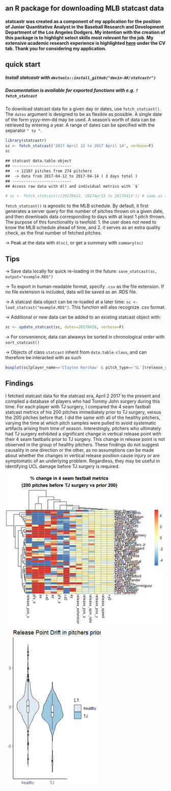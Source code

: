 an R package for downloading MLB statcast data
----------------------------------------------

#### statcastr was created as a component of my application for the position of Junior Quantitative Analyst in the Baseball Research and Development Department of the Los Angeles Dodgers. My intention with the creation of this package is to highlight select skills most relevant for the job. My extensive academic research experience is highlighted [here](https:/stanford.edu/~devking) under the CV tab. Thank you for considering my application.

quick start
-----------

##### Install statcastr with `devtools::install_github("devin-AK/statcastr")`

##### Documentation is available for exported functions with e.g. `?fetch_statcast`

To download statcast data for a given day or dates, use
`fetch_statcast()`. The `dates` argument is designed to be as flexible
as possible. A single date of the form yyyy-mm-dd may be used. A
season’s worth of data can be retrieved by entering a year. A range of
dates can be specified with the separator `" to "`.

``` r
library(statcastr)
sc <- fetch_statcast('2017 April 12 to 2017 April 14', verbose=F)
sc
```

    ## statcast data.table object 
    ## --------------------------
    ##  -> 12107 pitches from 274 pitchers
    ##  -> data from 2017-04-12 to 2017-04-14 ( 3 days total )
    ## --------------------------
    ## Access raw data with d() and individual metrics with `$`

``` r
# sc <- fetch_statcast(c(20170412,'2017Apr13 to 20170414')) # same as above, flexibility with dates argument
```

`fetch_statcast()` is agnostic to the MLB schedule. By default, it first
generates a server query for the number of pitches thrown on a given
date, and then downloads data corresponding to days with at least 1
pitch thrown. The purpose of this functionality is twofold: 1. the user
does not need to know the MLB schedule ahead of time, and 2. it serves
as an extra quality check, as the final number of fetched pitches.

-\> Peak at the data with `d(sc)`, or get a summary with `summary(sc)`

Tips
----

-\> Save data locally for quick re-loading in the future:
`save_statcast(sc, output="example.RDS")`

-\> To export in human-readable format, specify `.csv` as the file
extension. If no file extension is included, data will be saved as an
.RDS file.

-\> A statcast data object can be re-loaded at a later time:
`sc <- load_statcast("example.RDS")`. This function will also recognize
.csv format.

-\> Additional or new data can be added to an existing statcast object
with:

``` r
sc <- update_statcast(sc, dates=20170416, verbose=F)
```

-\> For convenience, data can alwawys be sorted in chronological order
with `sort_statcast()`

-\> Objects of class `statcast` inherit from `data.table-class`, and can
therefore be interacted with as such

``` r
boxplot(sc[player_name=='Clayton Kershaw' & pitch_type=='SL']$release_speed,ylab='MPH')
```

Findings
----
I fetched statcast data for the statcast era, April 2 2017 to the present and compiled a database of players who had Tommy John surgery during this time. For each player with TJ surgery, I compared the 4 seam fastball statcast metrics of his 200 pitches immediately prior to TJ surgery, versus the 200 pitches before that. I did the same with all of the healthy pitchers, varying the time at which pitch samples were pulled to avoid systematic artifacts arising from time of season. Interestingly, pitchers who ultimately had TJ surgery exhibited a significant change in vertical release point with their 4 seam fastballs prior to TJ surgery. This change in release point is not observed in the group of healthy pitchers. These findings do not suggest causality in one direction or the other, as no assumptions can be made about whether the changes in vertical release position cause injury or are symptomatic of an underlying problem. Regardless, they may be useful in identifying UCL damage before TJ surgery is required.

![](README_files/figure-markdown_github/TJ_players_perc_change_FF.png)
![](README_files/figure-markdown_github/release_drift.png)

